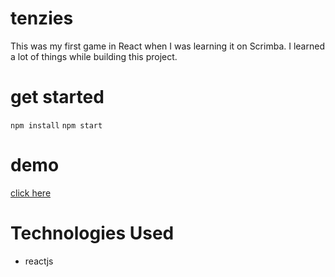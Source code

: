 # tenzies 
This was my first game in React when I was learning it on Scrimba. I learned a lot of things while building this project.
# get started
`npm install`
`npm start`
# demo
[click here](https://rolldice-joy.netlify.app/)
# Technologies Used
* reactjs
